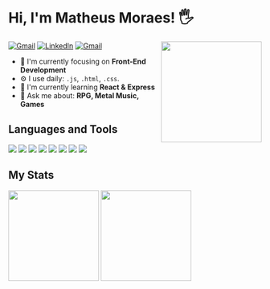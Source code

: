 # Hi, I'm Matheus Moraes! 🖐

<img src="https://media.giphy.com/media/iDaCeaKrHhUI1I8e2b/giphy.gif" width="200px" align="right">

<a href="mailto:matheusmoraes.gb19@gmail.com"><img src="https://img.shields.io/badge/Gmail-D14836?style=for-the-badge&logo=gmail&logoColor=white" alt="Gmail"></a>
<a href="https://www.linkedin.com/in/matheusmoraesgb/"><img src="https://img.shields.io/badge/LinkedIn-0077B5?style=for-the-badge&logo=linkedin&logoColor=white" alt="LinkedIn"></a>
<a href="https://www.instagram.com/thea__nemesis/"><img src="https://img.shields.io/badge/Instagram-E4405F?style=for-the-badge&logo=instagram&logoColor=white" alt="Gmail"></a>

- 👀 I'm currently focusing on **Front-End Development**
- ⚙️ I use daily: `.js`, `.html`, `.css`.
- 🔭 I'm currently learning **React & Express**
- 💬 Ask me about: **RPG, Metal Music, Games**

## Languages and Tools

<div>
  <img src="https://img.shields.io/badge/HTML5-E34F26?style=for-the-badge&logo=html5&logoColor=white">
  <img src="https://img.shields.io/badge/CSS3-1572B6?style=for-the-badge&logo=css3&logoColor=white">
  <img src="https://img.shields.io/badge/JavaScript-F7DF1E?style=for-the-badge&logo=javascript&logoColor=black">
  <img src="https://img.shields.io/badge/React-20232A?style=for-the-badge&logo=react&logoColor=61DAFB">
  <img src="https://img.shields.io/badge/Bootstrap-563D7C?style=for-the-badge&logo=bootstrap&logoColor=white">
  <img src="https://img.shields.io/badge/Node.js-43853D?style=for-the-badge&logo=node.js&logoColor=white">
  <img src="https://img.shields.io/badge/Express.js-404D59?style=for-the-badge">
  <img src="https://img.shields.io/badge/GitHub-100000?style=for-the-badge&logo=github&logoColor=white">
</div>

## My Stats

<div>
  <a href="https://github.com/matheusgmo/github-readme-stats">
    <img height=180 align="center" src="https://github-readme-stats.vercel.app/api?username=matheusgmo&theme=transparent"/></a>
  <a href="https://github.com/matheusgmo/convoychat">
    <img height=180 align="center" src="https://github-readme-stats.vercel.app/api/top-langs?username=matheusgmo&layout=compact&langs_count=8&card_width=320&theme=transparent"/>
  </a>
</div>
